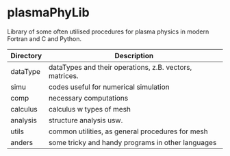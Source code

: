 plasmaPhyLib
============

Library of some often utilised procedures for plasma physics in modern Fortran and C and Python. 

|Directory   | Description                                                       |
|------------|-------------------------------------------------------------------|
|dataType    | dataTypes and their operations, z.B. vectors, matrices.           |
|simu        | codes useful for numerical simulation                             |
|comp        | necessary computations                                            |
|calculus    | calculus w types of mesh                                          |
|analysis    | structure analysis usw.                                           |
|utils       | common utilities, as general procedures for mesh                  |
|anders      | some tricky and handy programs in other languages                 |
